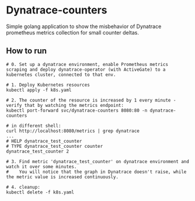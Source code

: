 # Dynatrace-counters

Simple golang application to show the misbehavior of Dynatrace prometheus metrics collection for small counter deltas.

## How to run

``` 
# 0. Set up a dynatrace environment, enable Prometheus metrics scraping and deploy dynatrace-operator (with ActiveGate) to a kubernetes cluster, connected to that env.

# 1. Deploy Kubernetes resources
kubectl apply -f k8s.yaml

# 2. The counter of the resource is increased by 1 every minute - verify that by watching the metrics endpoint:
kubectl port-forward svc/dynatrace-counters 8080:80 -n dynatrace-counters

# in different shell:
curl http://localhost:8080/metrics | grep dynatrace
...
# HELP dynatrace_test_counter
# TYPE dynatrace_test_counter counter
dynatrace_test_counter 2

# 3. Find metric 'dynatrace_test_counter' on dynatrace environment and watch it over some minutes.
#    You will notice that the graph in Dynatrace doesn't raise, while the metric value is increased continuously.

# 4. cleanup:
kubectl delete -f k8s.yaml
```